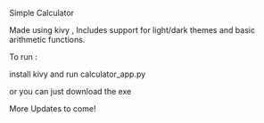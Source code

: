 Simple Calculator

Made using kivy , Includes support for light/dark themes and basic arithmetic functions.

To run :

install kivy and run calculator_app.py

or you can just download the exe

More Updates to come!
